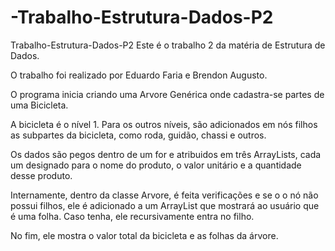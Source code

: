 # -Trabalho-Estrutura-Dados-P2

Trabalho-Estrutura-Dados-P2
Este é o trabalho 2 da matéria de Estrutura de Dados.

O trabalho foi realizado por Eduardo Faria e Brendon Augusto.

O programa inicia criando uma Arvore Genérica onde cadastra-se partes de uma Bicicleta.

A bicicleta é o nível 1. Para os outros níveis, são adicionados em nós filhos as subpartes da bicicleta, como roda, guidão, chassi e outros.

Os dados são pegos dentro de um for e atribuidos em três ArrayLists, cada um designado para o nome do produto, o valor unitário e a quantidade desse produto.

Internamente, dentro da classe Arvore, é feita verificações e se o o nó não possui filhos, ele é adicionado a um ArrayList que mostrará ao usuário que é uma folha. Caso tenha, ele recursivamente entra no filho.

No fim, ele mostra o valor total da bicicleta e as folhas da árvore.
